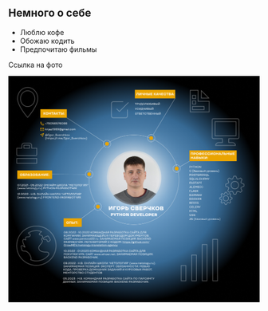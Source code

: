 ## Немного о себе

- Люблю кофе
- Обожаю кодить
- Предпочитаю фильмы

Ссылка на фото

![Изображение](https://github.com/Knjaz1989/CV/blob/main/CV.png?raw=true) 
